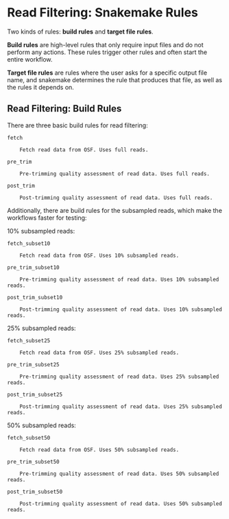 # Read Filtering: Snakemake Rules

Two kinds of rules: **build rules** and **target file rules**.

**Build rules** are high-level rules that only require input files and
do not perform any actions. These rules trigger other rules
and often start the entire workflow.

**Target file rules** are rules where the user asks for a specific
output file name, and snakemake determines the rule that produces
that file, as well as the rules it depends on.

## Read Filtering: Build Rules

There are three basic build rules for read filtering:

```plain
fetch
    
    Fetch read data from OSF. Uses full reads.
    
pre_trim
    
    Pre-trimming quality assessment of read data. Uses full reads.
    
post_trim
    
    Post-trimming quality assessment of read data. Uses full reads.
```

Additionally, there are build rules for the subsampled
reads, which make the workflows faster for testing:

10% subsampled reads:

```plain
fetch_subset10
    
    Fetch read data from OSF. Uses 10% subsampled reads.
    
pre_trim_subset10
    
    Pre-trimming quality assessment of read data. Uses 10% subsampled reads.
    
post_trim_subset10
    
    Post-trimming quality assessment of read data. Uses 10% subsampled reads.
```

25% subsampled reads:

```plain
fetch_subset25
    
    Fetch read data from OSF. Uses 25% subsampled reads.
    
pre_trim_subset25
    
    Pre-trimming quality assessment of read data. Uses 25% subsampled reads.
    
post_trim_subset25
    
    Post-trimming quality assessment of read data. Uses 25% subsampled reads.
```    

50% subsampled reads:

```plain
fetch_subset50
    
    Fetch read data from OSF. Uses 50% subsampled reads.
    
pre_trim_subset50
    
    Pre-trimming quality assessment of read data. Uses 50% subsampled reads.
    
post_trim_subset50
    
    Post-trimming quality assessment of read data. Uses 50% subsampled reads.
```

